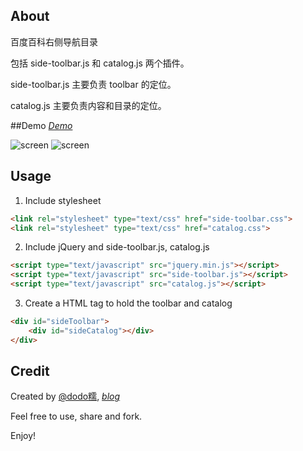## About
百度百科右侧导航目录

包括 side-toolbar.js 和 catalog.js 两个插件。

side-toolbar.js 主要负责 toolbar 的定位。

catalog.js 主要负责内容和目录的定位。

##Demo
*[Demo](http://htmlpreview.github.io/?https://github.com/dodoroy/sideCatalog/blob/master/demo.html)*

![screen](https://raw.github.com/dodoroy/sideCatalog/master/demo2.png)
![screen](https://raw.github.com/dodoroy/sideCatalog/master/demo.png)
## Usage
1. Include stylesheet
```html
<link rel="stylesheet" type="text/css" href="side-toolbar.css">
<link rel="stylesheet" type="text/css" href="catalog.css">
```
2. Include jQuery and side-toolbar.js, catalog.js

```html
<script type="text/javascript" src="jquery.min.js"></script>
<script type="text/javascript" src="side-toolbar.js"></script>
<script type="text/javascript" src="catalog.js"></script>
```
3. Create a HTML tag to hold the toolbar and catalog

```html
<div id="sideToolbar">
    <div id="sideCatalog"></div>
</div>
```



## Credit
Created by [@dodo糯](http://weibo.com/dodoroy), *[blog](http://effy.me)*

Feel free to use, share and fork.

Enjoy!



